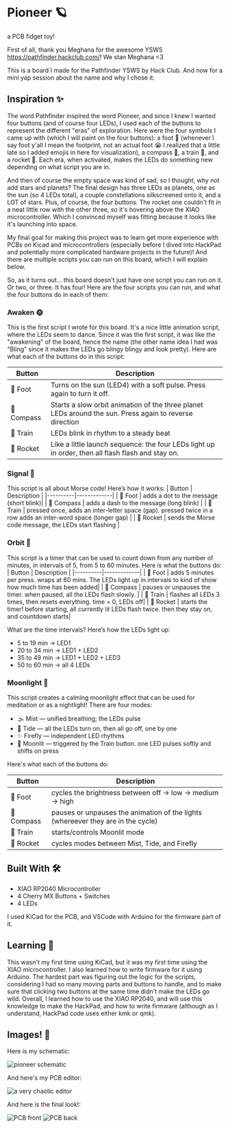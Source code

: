 # Pioneer 🪐

a PCB fidget toy!

First of all, thank you Meghana for the awesome YSWS https://pathfinder.hackclub.com/! We stan Meghana <3

This is a board I made for the Pathfinder YSWS by Hack Club. And now for a mini yap session
about the name and why I chose it:

## Inspiration ✨
The word Pathfinder inspired the word Pioneer, and since I knew I wanted four buttons (and of course four LEDs), I used each of the buttons to represent the different "eras" of exploration. Here were the four symbols I came up with (which I will paint on the four buttons): a foot 👣 (whenever I say foot y'all I mean the footprint, not an actual foot 😭 I realized that a little late so I added emojis in here for visualization), a compass 🧭, a train 🚂, and a rocket 🚀. Each era, when activated, makes the LEDs do something new depending on what script you are in.

And then of course the empty space was kind of sad, so I thought, why not add stars and planets? The final design has three LEDs as planets, one as the sun (so 4 LEDs total), a couple constellations silkscreened onto it, and a LOT of stars. Plus, of course, the four buttons. The rocket one couldn't fit in a neat little row with the other three, so it's hovering above the XIAO microcontroller. Which I convinced myself was fitting because it looks like it's launching into space. 

My final goal for making this project was to learn get more experience with PCBs on Kicad and microcontrollers (especially before I dived into HackPad and potentially more complicated hardware projects in the future)! And there are multiple scripts you can run on this board, which I will explain below.

So, as it turns out... this board doesn't just have one script you can run on it. Or two, or three. It has four! Here are the four scripts you can run, and what the four buttons do in each of them:

### Awaken 🌞
This is the first script I wrote for this board. It's a nice little animation script, where the LEDs seem to dance. Since it was the first script, it was like the "awakening" of the board, hence the name (the other name idea I had was "Bling" since it makes the LEDs go blingy blingy and look pretty). Here are what each of the buttons do in this script:

| Button     | Description |
|----------|-------------|
| 👣 Foot   | Turns on the sun (LED4) with a soft pulse. Press again to turn it off. |
| 🧭 Compass | Starts a slow orbit animation of the three planet LEDs around the sun. Press again to reverse direction |
| 🚂 Train  | LEDs blink in rhythm to a steady beat |
| 🚀 Rocket | Like a little launch sequence: the four LEDs light up in order, then all flash flash and stay on. |

### Signal 📡
This script is all about Morse code! Here’s how it works:
| Button     | Description |
|----------|-------------|
| 👣 Foot   | adds a dot to the message (short blink)|
| 🧭 Compass | adds a dash to the message (long blink) |
| 🚂 Train  | pressed once, adds an inter-letter space (gap). pressed twice in a row adds an inter-word space (longer gap) |
| 🚀 Rocket | sends the Morse code message, the LEDs start flashing |

### Orbit 🌌
This script is a timer that can be used to count down from any number of minutes, in intervals of 5, from 5 to 60 minutes. Here is what the buttons do:
| Button     | Description |
|----------|-------------|
| 👣 Foot   | adds 5 minutes per press. wraps at 60 mins. The LEDs light up in intervals to kind of show how much time has been added|
| 🧭 Compass | pauses or unpauses the timer. when paused, all the LEDs flash slowly. |
| 🚂 Train  | flashes all LEDs 3 times, then resets everything. time = 0, LEDs off|
| 🚀 Rocket | starts the timer! before starting, all currently lit LEDs flash twice. then they stay on, and countdown starts|

What are the time intervals? Here’s how the LEDs light up:
- 5 to 19 min -> LED1
- 20 to 34 min -> LED1 + LED2
- 35 to 49 min -> LED1 + LED2 + LED3
- 50 to 60 min -> all 4 LEDs

### Moonlight 🌚
This script creates a calming moonlight effect that can be used for meditation or as a nightlight! 
There are four modes:
- 🌫️ Mist — unified breathing; the LEDs pulse
- 🌊 Tide — all the LEDs turn on, then all go off, one by one
- ✨ Firefly — independent LED rhythms
- 🌙 Moonlit — triggered by the Train button. one LED pulses softly and shifts on press

Here's what each of the buttons do:

| Button     | Description |
|----------|-------------|
| 👣 Foot   | cycles the brightness between off -> low -> medium -> high  |
| 🧭 Compass | pauses or unpauses the animation of the lights (whereever they are in the cycle)|
| 🚂 Train  | starts/controls Moonlit mode |
| 🚀 Rocket | cycles modes between Mist, Tide, and Firefly |

## Built With 🛠️

- XIAO RP2040 Microcontroller
- 4 Cherry MX Buttons + Switches
- 4 LEDs

I used KiCad for the PCB, and VSCode with Arduino for the firmware part of it.

## Learning 🌱
This wasn't my first time using KiCad, but it was my first time using the XIAO microcontroller. I also learned how to write firmware for it using Arduino. The hardest part was figuring out the logic for the scripts, considering I had so many moving parts and buttons to handle, and to make sure that clicking two buttons at the same time didn't make the LEDs go wild. Overall, I learned how to use the XIAO RP2040, and will use this knowledge to make the HackPad, and how to write firmware (although as I understand, HackPad code uses either kmk or qmk).

## Images! 📸
Here is my schematic: 

![pioneer schematic](images/schematic.png)

And here's my PCB editor:

![a very chaotic editor](images/pcb_editor.png)

And here is the final look!:

![PCB front](images/pcb_front.png)
![PCB back](images/pcb_back.png)
